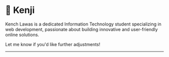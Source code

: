 # 👾 Kenji

Kench Lawas is a dedicated Information Technology student specializing in web development, passionate about building innovative and user-friendly online solutions.

Let me know if you'd like further adjustments!

---
